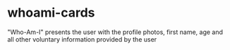 # whoami-cards
 "Who-Am-I" presents the user with the profile photos, first name, age and all other voluntary information provided by the user
